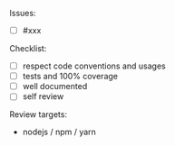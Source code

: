Issues:
- [ ] #xxx

Checklist:
- [ ] respect code conventions and usages
- [ ] tests and 100% coverage
- [ ] well documented
- [ ] self review

Review targets:
- nodejs / npm / yarn
